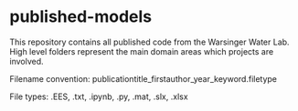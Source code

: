 # published-models
This repository contains all published code from the Warsinger Water Lab. High level folders represent the main domain areas which projects are involved.

Filename convention: publicationtitle_firstauthor_year_keyword.filetype

File types: .EES, .txt, .ipynb, .py, .mat, .slx, .xlsx
